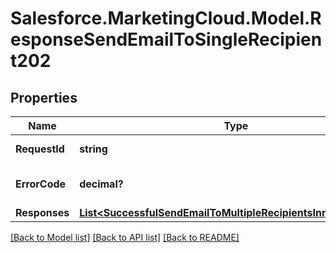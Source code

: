 # Salesforce.MarketingCloud.Model.ResponseSendEmailToSingleRecipient202
## Properties

Name | Type | Description | Notes
------------ | ------------- | ------------- | -------------
**RequestId** | **string** | The ID of the request | [optional] 
**ErrorCode** | **decimal?** | The specific error code | [optional] 
**Responses** | [**List&lt;SuccessfulSendEmailToMultipleRecipientsInnerResponse&gt;**](SuccessfulSendEmailToMultipleRecipientsInnerResponse.md) |  | [optional] 

[[Back to Model list]](../README.md#documentation-for-models) [[Back to API list]](../README.md#documentation-for-api-endpoints) [[Back to README]](../README.md)

